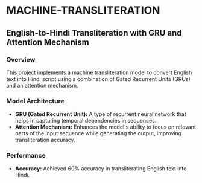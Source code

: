 # MACHINE-TRANSLITERATION

## English-to-Hindi Transliteration with GRU and Attention Mechanism

### Overview
This project implements a machine transliteration model to convert English text into Hindi script using a combination of Gated Recurrent Units (GRUs) and an attention mechanism.

### Model Architecture

- **GRU (Gated Recurrent Unit):** A type of recurrent neural network that helps in capturing temporal dependencies in sequences.
- **Attention Mechanism:** Enhances the model's ability to focus on relevant parts of the input sequence while generating the output, improving transliteration accuracy.

### Performance
- **Accuracy:** Achieved 60% accuracy in transliterating English text into Hindi.
